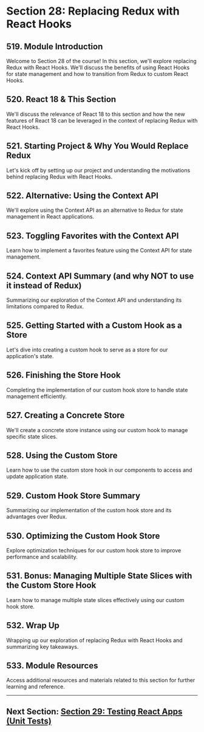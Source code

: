 # Section 28: Replacing Redux with React Hooks

## 519. Module Introduction

Welcome to Section 28 of the course! In this section, we'll explore replacing Redux with React Hooks. We'll discuss the benefits of using React Hooks for state management and how to transition from Redux to custom React Hooks.

## 520. React 18 & This Section

We'll discuss the relevance of React 18 to this section and how the new features of React 18 can be leveraged in the context of replacing Redux with React Hooks.

## 521. Starting Project & Why You Would Replace Redux

Let's kick off by setting up our project and understanding the motivations behind replacing Redux with React Hooks.

## 522. Alternative: Using the Context API

We'll explore using the Context API as an alternative to Redux for state management in React applications.

## 523. Toggling Favorites with the Context API

Learn how to implement a favorites feature using the Context API for state management.

## 524. Context API Summary (and why NOT to use it instead of Redux)

Summarizing our exploration of the Context API and understanding its limitations compared to Redux.

## 525. Getting Started with a Custom Hook as a Store

Let's dive into creating a custom hook to serve as a store for our application's state.

## 526. Finishing the Store Hook

Completing the implementation of our custom hook store to handle state management efficiently.

## 527. Creating a Concrete Store

We'll create a concrete store instance using our custom hook to manage specific state slices.

## 528. Using the Custom Store

Learn how to use the custom store hook in our components to access and update application state.

## 529. Custom Hook Store Summary

Summarizing our implementation of the custom hook store and its advantages over Redux.

## 530. Optimizing the Custom Hook Store

Explore optimization techniques for our custom hook store to improve performance and scalability.

## 531. Bonus: Managing Multiple State Slices with the Custom Store Hook

Learn how to manage multiple state slices effectively using our custom hook store.

## 532. Wrap Up

Wrapping up our exploration of replacing Redux with React Hooks and summarizing key takeaways.

## 533. Module Resources

Access additional resources and materials related to this section for further learning and reference.

---

## Next Section: [Section 29: Testing React Apps (Unit Tests)](/Section29-testing-react-apps-unit-tests)
